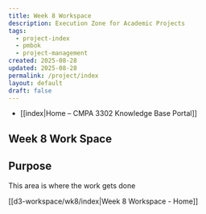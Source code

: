 ```yaml
---
title: Week 8 Workspace
description: Execution Zone for Academic Projects
tags:
  - project-index
  - pmbok
  - project-management
created: 2025-08-28
updated: 2025-08-28
permalink: /project/index
layout: default
draft: false
---
```

- [[index|Home – CMPA 3302 Knowledge Base Portal]]
## Week 8 Work Space
## Purpose
This area is where the work gets done

[[d3-workspace/wk8/index|Week 8 Workspace - Home]]
